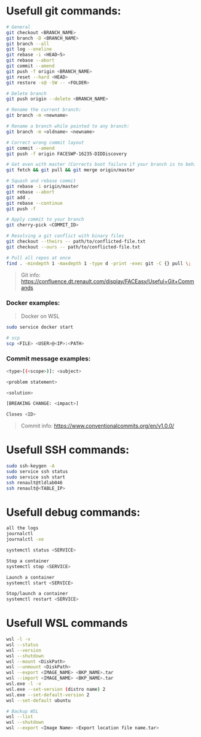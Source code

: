 # Usefull git commands:
```bash
# General
git checkout <BRANCH_NAME>
git branch -D <BRANCH_NAME> 
git branch --all  
git log --oneline  
git rebase -i <HEAD~5>  
git rebase --abort  
git commit --amend  
git push -f origin <BRANCH_NAME>
git reset --hard <HEAD>  
git restore -s@ -SW -- <FOLDER>

# Delete branch
git push origin --delete <BRANCH_NAME>

# Rename the current branch:
git branch -m <newname>

# Rename a branch while pointed to any branch:
git branch -m <oldname> <newname>

# Correct wrong commit layout
git commit --amend
git push -f origin FACESWP-16235-DIDDiscovery

# Get even with master (Corrects boot failure if your branch is to behind from master)
git fetch && git pull && git merge origin/master

# Squash and rebase commit
git rebase -i origin/master
git rebase --abort
git add .
git rebase --continue
git push -f

# Apply commit to your branch
git cherry-pick <COMMIT_ID>

# Resolving a git conflict with binary files
git checkout --theirs -- path/to/conflicted-file.txt
git checkout --ours -- path/to/conflicted-file.txt

# Pull all repos at once
find . -mindepth 1 -maxdepth 1 -type d -print -exec git -C {} pull \;
```
> Git info: https://confluence.dt.renault.com/display/FACEasy/Useful+Git+Commands

### Docker examples:
> Docker on WSL
```bash
sudo service docker start 

# scp
scp <FILE> <USER>@<IP>:<PATH>
```

### Commit message examples:
```bash
<type>[(<scope>)]: <subject>

<problem statement>

<solution>

[BREAKING CHANGE: <impact>]

Closes <ID>
```

> Commit info: https://www.conventionalcommits.org/en/v1.0.0/

# Usefull SSH commands:

```bash
sudo ssh-keygen -A
sudo service ssh status
sudo service ssh start
ssh renault@tldlab046
ssh renault@<TABLE_IP>
```

# Usefull debug commands:
```bash
all the logs
journalctl
journalctl -xe

systemctl status <SERVICE>

Stop a container
systemctl stop <SERVICE>

Launch a container
systemctl start <SERVICE>

Stop/launch a container
systemctl restart <SERVICE>

```

# Usefull WSL commands
```bash
wsl -l -v
wsl --status
wsl --version
wsl --shutdown
wsl --mount <DiskPath>
wsl --unmount <DiskPath>
wsl --export <IMAGE_NAME> <BKP_NAME>.tar
wsl --import <IMAGE_NAME> <BKP_NAME>.tar
wsl.exe -l -v
wsl.exe --set-version (distro name) 2
wsl.exe --set-default-version 2
wsl --set-default ubuntu

# Backup WSL
wsl --list
wsl --shutdown
wsl --export <Image Name> <Export location file name.tar>
```
